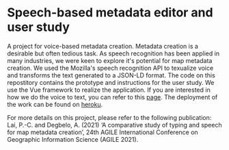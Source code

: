 # Speech-based metadata editor and user study

A project for voice-based metadata creation. Metadata creation is a desirable but often tedious task. As speech recognition has been applied in many industries, we were keen to explore it's potential for map metadata creation. We used the Mozilla's speech recognition API to texualize voice and transforms the text generated to a JSON-LD format. The code on this repostitory contains the prototype and instructions for the user study. We use the Vue framework to realize the application. If you are interested in how we do the voice to text, you can refer to this [page](https://github.com/duckravel/Metadata/blob/main/src/components/mictest.vue). The deployment of the work can be found on [heroku](https://enigmatic-basin-78677.herokuapp.com/). 

For more details on this project, please refer to the following publication: 
Lai, P.-C. and Degbelo, A. (2021) ‘A comparative study of typing and speech for map metadata creation’, 24th AGILE International Conference on Geographic Information Science (AGILE 2021).
